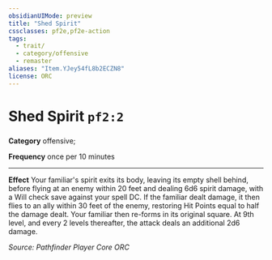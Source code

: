 ```yaml
---
obsidianUIMode: preview
title: "Shed Spirit"
cssclasses: pf2e,pf2e-action
tags:
  - trait/
  - category/offensive
  - remaster
aliases: "Item.YJey54fL8b2ECZN8"
license: ORC
---
```

# Shed Spirit `pf2:2`

### 

**Category** offensive; 




**Frequency** once per 10 minutes

* * *

**Effect** Your familiar's spirit exits its body, leaving its empty shell behind, before flying at an enemy within 20 feet and dealing 6d6 spirit damage, with a Will check save against your spell DC. If the familiar dealt damage, it then flies to an ally within 30 feet of the enemy, restoring Hit Points equal to half the damage dealt. Your familiar then re-forms in its original square. At 9th level, and every 2 levels thereafter, the attack deals an additional 2d6 damage.

*Source: Pathfinder Player Core*
*ORC*